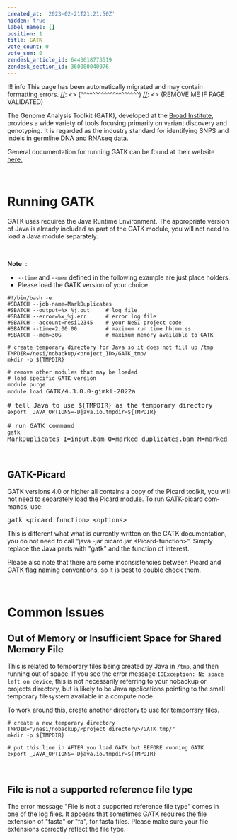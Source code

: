 ```yaml
---
created_at: '2023-02-21T21:21:50Z'
hidden: true
label_names: []
position: 1
title: GATK
vote_count: 0
vote_sum: 0
zendesk_article_id: 6443618773519
zendesk_section_id: 360000040076
---
```




[//]: <> (REMOVE ME IF PAGE VALIDATED)
[//]: <> (vvvvvvvvvvvvvvvvvvvv)
!!! info
    This page has been automatically migrated and may contain formatting errors.
[//]: <> (^^^^^^^^^^^^^^^^^^^^)
[//]: <> (REMOVE ME IF PAGE VALIDATED)

<p>The Genome Analysis Toolkit (GATK), developed at the <a href="http://www.broadinstitute.org/">Broad Institute</a>, provides a wide variety of tools focusing primarily on variant discovery and genotyping. It is regarded as the industry standard for identifying SNPS and indels in germline DNA and RNAseq data.</p>
<p>General documentation for running GATK can be found at their website <a href="https://gatk.broadinstitute.org/hc/en-us" target="_self">here.</a></p>
<p> </p>
<h1>Running GATK</h1>
<p>GATK uses <span>requires the Java Runtime Environment. The appropriate version of Java is already included as part of the GATK module, you will not need to load a Java module separately.</span></p>
<p> </p>
<p><span class="wysiwyg-underline"><strong>Note</strong></span>  :</p>
<ul>
<li>
<code>--time</code> and <code>--mem</code> defined in the following example are just place holders.</li>
<li>Please load the GATK version of your choice</li>
</ul>
<pre><code>#!/bin/bash -e<br>#SBATCH --job-name=MarkDuplicates<br>#SBATCH --output=%x_%j.out     # log file<br>#SBATCH --error=%x_%j.err      # error log file<br>#SBATCH --account=nesi12345    # your NeSI project code<br>#SBATCH --time=2:00:00         # maximum run time hh:mm:ss<br>#SBATCH --mem=30G              # maximum memory available to GATK<br><br># create temporary directory for Java so it does not fill up /tmp<br>TMPDIR=/nesi/nobackup/&lt;project_ID&gt;/GATK_tmp/<br>mkdir -p ${TMPDIR}<br><br># remove other modules that may be loaded<br># load specific GATK version<br>module purge<br>module load</code> GATK/4.3.0.0-gimkl-2022a<br><br># tell Java to use ${TMPDIR} as the temporary directory<br><code>export _JAVA_OPTIONS=-Djava.io.tmpdir=${TMPDIR} </code><br><br># run GATK command<br><code>gatk </code>MarkDuplicates I=input.bam O=marked_duplicates.bam M=marked_dup_metrics.txt</pre>
<p> </p>
<h2>GATK-Picard</h2>
<p><span class="ILfuVd" lang="en"><span class="hgKElc">GATK versions 4.0 or higher all contains a copy of the Picard toolkit, you will not need to separately load the Picard module. To run GATK-picard commands, use:<br></span></span></p>
<pre><span class="ILfuVd" lang="en"><span class="hgKElc">gatk &lt;picard function&gt; &lt;options&gt;</span></span></pre>
<p>This is different what what is currently written on the GATK documentation, you do not need to call "java -jar picard.jar &lt;Picard-function&gt;". Simply replace the Java parts with "gatk" and the function of interest.</p>
<p>Please also note that there are some inconsistencies between Picard and GATK flag naming conventions, so it is best to double check them.</p>
<p> </p>
<h1>Common Issues</h1>
<h2 id="Out-of-Memory-or-Insufficient-space-for-shared-memory-file" data-renderer-start-pos="101">Out of Memory or Insufficient Space for Shared Memory File<span class="heading-anchor-wrapper" role="presentation"></span>
</h2>
<p>This is related to temporary files being created by Java in <code>/tmp</code>, and then running out of space. If you see the error message <code>IOException: No space left on device</code>, this is not necessarily referring to your nobackup or projects directory, but is likely to be Java applications pointing to the small temporary filesystem available in a compute node.</p>
<p>To work around this, create another directory to use for temporrary files.</p>
<pre><code># create a new temporary directory<br>TMPDIR="/nesi/nobackup/&lt;project_directory&gt;/GATK_tmp/"<br>mkdir -p ${TMPDIR}<br><br># put this line in AFTER you load GATK but BEFORE running GATK<br>export _JAVA_OPTIONS=-Djava.io.tmpdir=${TMPDIR} </code></pre>
<p> </p>
<h2>File is not a supported reference file type</h2>
<p>The error message "File is not a supported reference file type" comes in one of the log files. It appears that sometimes GATK requires the file extension of "fasta" or "fa", for fasta files. Please make sure your file extensions correctly reflect the file type.</p>
<p> </p>
<p> </p>
<p> </p>